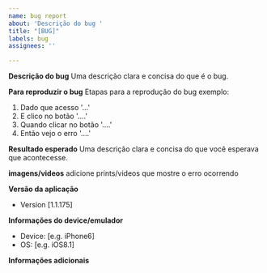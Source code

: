 ```yaml
---
name: bug report
about: 'Descrição do bug '
title: "[BUG]"
labels: bug
assignees: ''

---
```


**Descrição do bug**
Uma descrição clara e concisa do que é o bug.

**Para reproduzir o bug**
Etapas para a reprodução do bug exemplo:
1. Dado que acesso '...'
2. E clico no botão '....'
3. Quando clicar no botão '....'
4. Então vejo o erro '....'

**Resultado esperado**
Uma descrição clara e concisa do que você esperava que acontecesse.

**imagens/videos**
adicione prints/videos que mostre o erro ocorrendo

**Versão da aplicação**
 - Version [1.1.175]

**Informações do device/emulador**
 - Device: [e.g. iPhone6]
 - OS: [e.g. iOS8.1]

**Informações adicionais**
